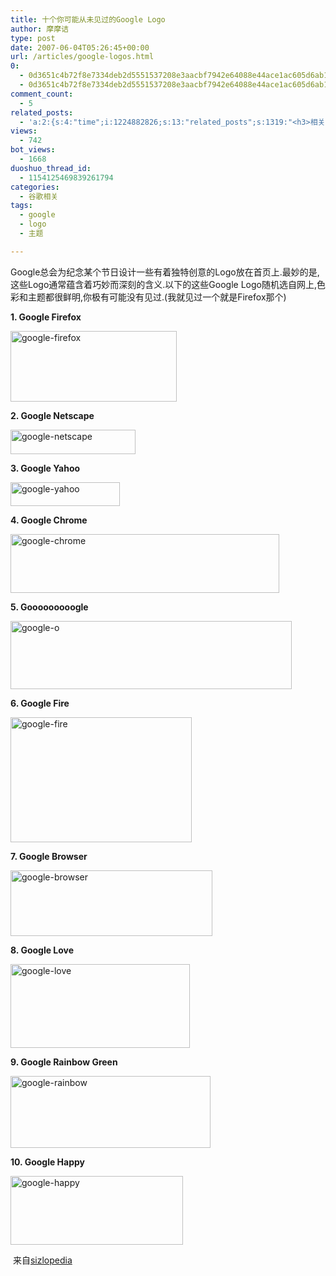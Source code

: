 ```yaml
---
title: 十个你可能从未见过的Google Logo
author: 摩摩诘
type: post
date: 2007-06-04T05:26:45+00:00
url: /articles/google-logos.html
0:
  - 0d3651c4b72f8e7334deb2d5551537208e3aacbf7942e64088e44ace1ac605d6ab1197f02709219c92fd6621a98be5c5
  - 0d3651c4b72f8e7334deb2d5551537208e3aacbf7942e64088e44ace1ac605d6ab1197f02709219c92fd6621a98be5c5
comment_count:
  - 5
related_posts:
  - 'a:2:{s:4:"time";i:1224882826;s:13:"related_posts";s:1319:"<h3>相关日志</h3><ul class="related_post"><li><a href="http://www.digglife.cn/articles/popular-feeds-in-google-reader.html" title="Google Reader中文版里的推荐Feeds">Google Reader中文版里的推荐Feeds</a></li><li><a href="http://www.digglife.cn/articles/google-search-engine-for-ringtones.html" title="Google将发布手机铃声搜索">Google将发布手机铃声搜索</a></li><li><a href="http://www.digglife.cn/articles/how-to-download-published-google-docs.html" title="如何下载公开的Google文档和电子表格">如何下载公开的Google文档和电子表格</a></li><li><a href="http://www.digglife.cn/articles/programing-languages-map-in-google-maps.html" title="编程语言的Google地图:Hello World!世界">编程语言的Google地图:Hello World!世界</a></li><li><a href="http://www.digglife.cn/articles/geeky-google-calendars.html" title="奇客必备的8个特色Google日历">奇客必备的8个特色Google日历</a></li><li><a href="http://www.digglife.cn/articles/google-gears-released.html" title="Google Gears发布,离线使用Web应用程序">Google Gears发布,离线使用Web应用程序</a></li><li><a href="http://www.digglife.cn/articles/customize-gmail-signature.html" title="Gmail技巧:让你的签名绚起来">Gmail技巧:让你的签名绚起来</a></li></ul>";}'
views:
  - 742
bot_views:
  - 1668
duoshuo_thread_id:
  - 1154125469839261794
categories:
  - 谷歌相关
tags:
  - google
  - logo
  - 主题

---
```

Google总会为纪念某个节日设计一些有着独特创意的Logo放在首页上.最妙的是,这些Logo通常蕴含着巧妙而深刻的含义.以下的这些Google Logo随机选自网上,色彩和主题都很鲜明,你极有可能没有见过.(我就见过一个就是Firefox那个)

**1. Google Firefox**

<a atomicselection="true" href="https://www.digglife.net/wp-content/uploads/3/379/2007/06/google-firefox.jpg"><img width="266" src="https://www.digglife.net/wp-content/uploads/3/379/2007/06/google-firefox-thumb.jpg" alt="google-firefox" height="113" /></a>

<!--more-->

**2. Google Netscape**

<a atomicselection="true" href="https://www.digglife.net/wp-content/uploads/3/379/2007/06/google-netscape.jpg"><img width="200" src="https://www.digglife.net/wp-content/uploads/3/379/2007/06/google-netscape-thumb.jpg" alt="google-netscape" height="39" /></a>

**3. Google Yahoo**

<a atomicselection="true" href="https://www.digglife.net/wp-content/uploads/3/379/2007/06/google-yahoo.jpg"><img width="175" src="https://www.digglife.net/wp-content/uploads/3/379/2007/06/google-yahoo-thumb.jpg" alt="google-yahoo" height="38" /></a>

**4. Google Chrome**

<a atomicselection="true" href="https://www.digglife.net/wp-content/uploads/3/379/2007/06/google-chrome.png"><img width="430" src="https://www.digglife.net/wp-content/uploads/3/379/2007/06/google-chrome-thumb.png" alt="google-chrome" height="94" /></a>

**5. Gooooooooogle**

<a atomicselection="true" href="https://www.digglife.net/wp-content/uploads/3/379/2007/06/google-o.jpg"><img width="450" src="https://www.digglife.net/wp-content/uploads/3/379/2007/06/google-o-thumb.jpg" alt="google-o" height="109" /></a>

**6. Google Fire**

<a atomicselection="true" href="https://www.digglife.net/wp-content/uploads/3/379/2007/06/google-fire.gif"><img width="290" src="https://www.digglife.net/wp-content/uploads/3/379/2007/06/google-fire-thumb.gif" alt="google-fire" height="200" /></a>

**7. Google Browser**

<a atomicselection="true" href="https://www.digglife.net/wp-content/uploads/3/379/2007/06/google-browser.gif"><img width="323" src="https://www.digglife.net/wp-content/uploads/3/379/2007/06/google-browser-thumb.gif" alt="google-browser" height="105" /></a>

**8. Google Love**

<a atomicselection="true" href="https://www.digglife.net/wp-content/uploads/3/379/2007/06/google-love.jpg"><img border="0" width="287" src="https://www.digglife.net/wp-content/uploads/3/379/2007/06/google-love-thumb.jpg" alt="google-love" height="134" style="border-width: 0px" /></a>

**9. Google Rainbow Green**

<a atomicselection="true" href="https://www.digglife.net/wp-content/uploads/3/379/2007/06/google-rainbow.gif"><img width="320" src="https://www.digglife.net/wp-content/uploads/3/379/2007/06/google-rainbow-thumb.gif" alt="google-rainbow" height="115" /></a>

**10. Google Happy**

<a atomicselection="true" href="https://www.digglife.net/wp-content/uploads/3/379/2007/06/google-happy.gif"><img width="276" src="https://www.digglife.net/wp-content/uploads/3/379/2007/06/google-happy-thumb.gif" alt="google-happy" height="110" /></a>

 来自<a target="_blank" href="http://www.sizlopedia.com/2007/06/02/10-google-logos-you-probably-never-saw/">sizlopedia</a>
